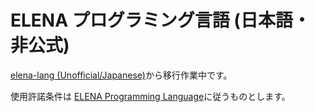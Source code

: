 # ELENA プログラミング言語 (日本語・非公式)

[elena-lang (Unofficial/Japanese)](https://osdn.net/users/megumi_engines/pf/elena-lang-ja/wiki/FrontPage)から移行作業中です。

使用許諾条件は [ELENA Programming Language](https://elena-lang.github.io/)に従うものとします。
